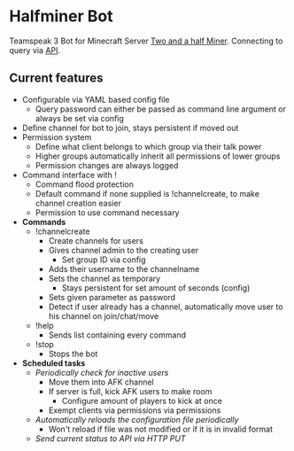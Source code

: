 # Halfminer Bot
Teamspeak 3 Bot for Minecraft Server [Two and a half Miner](https://halfminer.de).
Connecting to query via [API](https://github.com/TheHolyWaffle/TeamSpeak-3-Java-API).

Current features
-------
- Configurable via YAML based config file
  - Query password can either be passed as command line argument or always be set via config
- Define channel for bot to join, stays persistent if moved out
- Permission system
  - Define what client belongs to which group via their talk power
  - Higher groups automatically inherit all permissions of lower groups
  - Permission changes are always logged
- Command interface with !<command>
  - Command flood protection
  - Default command if none supplied is !channelcreate, to make channel creation easier
  - Permission to use command necessary
- **Commands**
  - !channelcreate
    - Create channels for users
    - Gives channel admin to the creating user
      - Set group ID via config
    - Adds their username to the channelname
    - Sets the channel as temporary
      - Stays persistent for set amount of seconds (config)
    - Sets given parameter as password
    - Detect if user already has a channel, automatically move user to his channel on join/chat/move
  - !help
    - Sends list containing every command
  - !stop
    - Stops the bot
- **Scheduled tasks**
  - *Periodically check for inactive users*
    - Move them into AFK channel
    - If server is full, kick AFK users to make room
      - Configure amount of players to kick at once
    - Exempt clients via permissions via permissions
  - *Automatically reloads the configuration file periodically*
    - Won't reload if file was not modified or if it is in invalid format
  - *Send current status to API via HTTP PUT*
